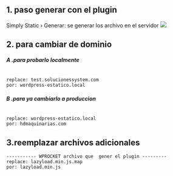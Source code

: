 ## 1. paso generar con el plugin

Simply Static › Generar: 
se generar los archivo en el servidor
![](https://i.imgur.com/nIfsbOI.png) 

## 2. para cambiar de  dominio

##### A .para probarlo localmente
```

replace: test.solucionessystem.com
por: wordpress-estatico.local

```

##### B .para ya  cambiarlo a  produccion
```

replace: wordpress-estatico.local
por: hdmaquinarias.com
```

## 3.reemplazar archivos adicionales
```
----------- WPROCKET archivo que  gener el plugin ---------
replace: lazyload.min.js.map
por: lazyload.min.js

```